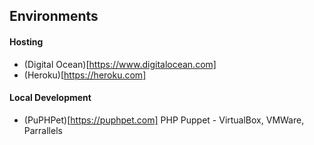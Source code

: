 ## Environments

#### Hosting

* (Digital Ocean)[https://www.digitalocean.com]
* (Heroku)[https://heroku.com]

#### Local Development

* (PuPHPet)[https://puphpet.com] PHP Puppet - VirtualBox, VMWare, Parrallels 
